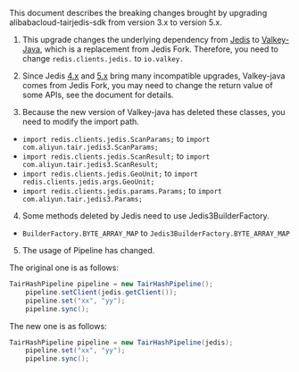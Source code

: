This document describes the breaking changes brought by upgrading alibabacloud-tairjedis-sdk from version 3.x to version 5.x.

1. This upgrade changes the underlying dependency from [Jedis](https://github.com/redis/jedis) to [Valkey-Java](https://github.com/valkey-io/valkey-java), which is a replacement from Jedis Fork. Therefore, you need to change `redis.clients.jedis.` to `io.valkey.`

2. Since Jedis [4.x](https://github.com/redis/jedis/blob/master/docs/3to4.md) and [5.x](https://github.com/redis/jedis/blob/master/docs/breaking-5.md) bring many incompatible upgrades, Valkey-java comes from Jedis Fork, you may need to change the return value of some APIs, see the document for details.

3. Because the new version of Valkey-java has deleted these classes, you need to modify the import path.
- `import redis.clients.jedis.ScanParams;` to `import com.aliyun.tair.jedis3.ScanParams;`
- `import redis.clients.jedis.ScanResult;` to `import com.aliyun.tair.jedis3.ScanResult;`
- `import redis.clients.jedis.GeoUnit;` to `import redis.clients.jedis.args.GeoUnit;`
- `import redis.clients.jedis.params.Params;` to `import com.aliyun.tair.jedis3.Params;`

4. Some methods deleted by Jedis need to use Jedis3BuilderFactory.
- `BuilderFactory.BYTE_ARRAY_MAP` to `Jedis3BuilderFactory.BYTE_ARRAY_MAP`

5. The usage of Pipeline has changed.

The original one is as follows:
```java
TairHashPipeline pipeline = new TairHashPipeline();
    pipeline.setClient(jedis.getClient());
    pipeline.set("xx", "yy");
    pipeline.sync();
```
The new one is as follows:
```java
TairHashPipeline pipeline = new TairHashPipeline(jedis);
    pipeline.set("xx", "yy");
    pipeline.sync();
```